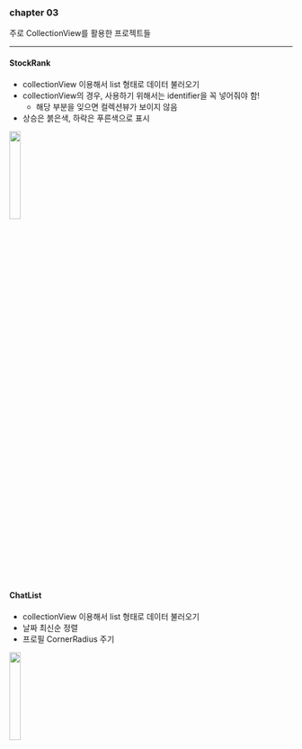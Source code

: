### chapter 03
주로 CollectionView를 활용한 프로젝트들

----

#### StockRank
- collectionView 이용해서 list 형태로 데이터 불러오기
- collectionView의 경우, 사용하기 위해서는 identifier을 꼭 넣어줘야 함!
  - 해당 부분을 잊으면 컬렉션뷰가 보이지 않음
- 상승은 붉은색, 하락은 푸른색으로 표시
<img width="20%" src="https://github.com/jeongyun-kim/iOS/assets/131102119/595ae1e1-f279-4cde-95ea-6e9f959c84c5"/>

<br/>
<br/>

#### ChatList
- collectionView 이용해서 list 형태로 데이터 불러오기
- 날짜 최신순 정렬
- 프로필 CornerRadius 주기



<img width="20%" src="https://github.com/jeongyun-kim/iOS/assets/131102119/c496a54c-a96c-4a57-9029-2d2fd78f6b5d"/>
